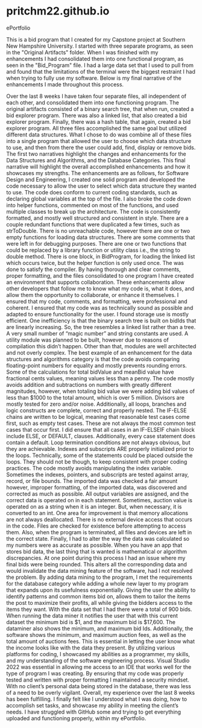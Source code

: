# pritchm22.github.io
ePortfolio



  This is a bid program that I created for my Capstone project at Southern New Hampshire University.  I started with three separate programs, as seen in the "Original Artifacts" folder.  When I was finished with my enhancements I had consolidated them into one functional program, as seen in the "Bid_Program" file.  I had a large data set that I used to pull from and found that the limitations of the terminal were the biggest restraint I had when trying to fully use my software.  Below is my final narrative of the enhancements I made throughout this process.

  Over the last 8 weeks I have taken four separate files, all independent of each other, and consolidated them into one functioning program.  The original artifacts consisted of a binary search tree, that when run, created a bid explorer program.  There was also a linked list, that also created a bid explorer program.  Finally, there was a hash table, that again, created a bid explorer program.  All three files accomplished the same goal but utilized different data structures.  What I chose to do was combine all of these files into a single program that allowed the user to choose which data structure to use, and then from there the user could add, find, display or remove bids.  
	The first two narratives highlight the changes and enhancements for the Data Structures and Algorithms, and the Database Categories.  This final narrative will highlight the overall accomplished enhancements and how it showcases my strengths.  The enhancements are as follows, for Software Design and Engineering, I created one solid program and developed the code necessary to allow the user to select which data structure they wanted to use.  The code does conform to current coding standards, such as declaring global variables at the top of the file. I also broke the code down into helper functions, commented on most of the functions, and used multiple classes to break up the architecture.  The code is consistently formatted, and mostly well structured and consistent in style.  There are a couple redundant functions that were duplicated a few times, such as strToDouble. There is no unreachable code, however there are one or two empty functions for loading data structures.  There are some comments that were left in for debugging purposes.  There are one or two functions that could be replaced by a library function or utility class  i.e., the string to double method. There is one block, in BidProgram, for loading the linked list which occurs twice, but the helper function is only used once.  The was done to satisfy the compiler. By having thorough and clear comments,  proper formatting, and the files consolidated to one program I have created an environment that supports collaboration. These enhancements allow other developers that follow me to know what my code is, what it does, and allow them the opportunity to collaborate, or enhance it themselves.  I ensured that my code, comments, and formatting, were professional and coherent.  I ensured that my code was as technically sound as possible and adapted to ensure functionality for the user.  I found storage use is mostly efficient.  One inefficiency is that the binary search tree is built on bidIds that are linearly increasing.  So, the tree resembles a linked list rather than a tree. A very small number of “magic number” and string constants are used. A utility module was planned to be built, however due to reasons of compilation this didn’t happen.  Other than that, modules are well architected and not overly complex. 
The best example of an enhancement for the data structures and algorithms category is that the code avoids comparing floating-point numbers for equality and mostly prevents rounding errors.  Some of the calculations for total bidValue and meanBid value have fractional cents values, meaning values less than a penny. The code mostly avoids addition and subtractions on numbers with greatly different magnitudes, however, when totaling bid value we were adding bid values of less than $1000 to the total amount, which is over 5 million.  Divisors are mostly tested for zero and/or noise. Additionally, all loops, branches and logic constructs are complete, correct and properly nested.  The IF-ELSE chains are written to be logical, meaning that reasonable test cases come first, such as empty test cases.  These are not always the most common test cases that occur first.  I did ensure that all cases in an IF-ELSEIF chain block include ELSE, or DEFAULT, clauses.  Additionally, every case statement does contain a default.  Loop termination conditions are not always obvious, but they are achievable.  Indexes and subscripts ARE properly initialized prior to the loops.  Technically, some of the statements could be placed outside the loops.  They should not be though, to keep consistent with proper coding practices.  The code mostly avoids manipulating the index variable. Sometimes the indexes, pointers, and subscripts are tested against array, record, or file bounds.  The imported data was checked a fair amount however, improper formatting, of the imported data, was discovered and corrected as much as possible.  All output variables are assigned, and the correct data is operated on in each statement.  Sometimes, auction value is operated on as a string when it is an integer. But, when necessary, it is converted to an int. One area for improvement is that memory allocations are not always deallocated. There is no external device access that occurs in the code. Files are checked for existence before attempting to access them. Also, when the program is terminated, all files and devices are left in the correct state. Finally, I had to alter the way the data was calculated so my numbers were as accurate as possible.  When you have an app that stores bid data, the last thing that is wanted is mathematical or algorithm discrepancies.  At one point during this process I had an issue where my final bids were being rounded.  This alters all the corresponding data and would invalidate the data mining feature of the software, had I not resolved the problem.
  By adding data mining to the program, I met the requirements for the database category while adding a whole new layer to my program that expands upon its usefulness exponentially.  Giving the user the ability to identify patterns and common items bid on, allows them to tailor the items the post to maximize their profits, all while giving the bidders access to the items they want.  With the data set that I had there were a total of 900 bids.  When running the data miner it notifies the user that with this current dataset the minimum bid is $1, and the maximum bid is $17,600.  The dataminer also shows the minimum, and maximum bid Ids.  Additionally, the software shows the minimum, and maximum auction fees, as well as the total amount of auctions fees.  This is essential in letting the user know what the income looks like with the data they present.
	By utilizing various platforms for coding, I showcased my abilities as a programmer, my skills, and my understanding of the software engineering process.  Visual Studio 2022 was essential in allowing me access to an IDE that works well for the type of program I was creating.  By ensuring that my code was properly tested and written with proper formatting I maintained a security mindset.  With no client’s personal data being stored in the database, there was less of a need to be overly vigilant.
	Overall, my experience over the last 8 weeks has been fulfilling.  I finally felt like I understood what I was doing, how to accomplish set tasks, and showcase my ability in meeting the client’s needs.  I have struggled with GitHub some and trying to get everything uploaded and functioning properly, within my ePortfolio.
